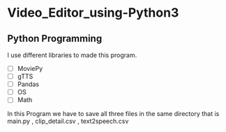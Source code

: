 # Video_Editor_using-Python3
## Python Programming
I use different libraries to made this program.
- [ ] MoviePy
- [ ] gTTS
- [ ] Pandas
- [ ] OS
- [ ] Math

In this Program we have to save all three files in the same directory that is main.py , clip_detail.csv , text2speech.csv

